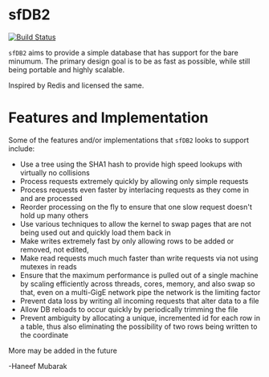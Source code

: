 sfDB2
=====

[![Build Status](https://travis-ci.org/haneefmubarak/sfDB2.png?branch=develop)](https://travis-ci.org/haneefmubarak/sfDB2)

`sfDB2` aims to provide a simple database that has support for the bare minumum. The primary
design goal is to be as fast as possible, while still being portable and highly scalable.

Inspired by Redis and licensed the same.

Features and Implementation
===========================

Some of the features and/or implementations that `sfDB2` looks to support include:

 - Use a tree using the SHA1 hash to provide high speed lookups with virtually no collisions
 - Process requests extremely quickly by allowing only simple requests
 - Process requests even faster by interlacing requests as they come in and are processed
 - Reorder processing on the fly to ensure that one slow request doesn't hold up many others
 - Use various techniques to allow the kernel to swap pages that are not being used out and
 quickly load them back in
 - Make writes extremely fast by only allowing rows to be added or removed, not edited, 
 - Make read requests much much faster than write requests via not using mutexes in reads
 - Ensure that the maximum performance is pulled out of a single machine by scaling efficiently
 across threads, cores, memory, and also swap so that, even on a multi-GigE network pipe
 the network is the limiting factor
 - Prevent data loss by writing all incoming requests that alter data to a file
 - Allow DB reloads to occur quickly by periodically trimming the file
 - Prevent ambiguity by allocating a unique, incremented id for each row in a table, thus
 also eliminating the possibility of two rows being written to the coordinate

More may be added in the future

-Haneef Mubarak
